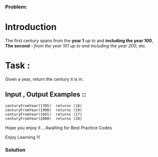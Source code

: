 ### Problem:
<h1 id="introduction">Introduction</h1>
<p>The first century spans from the <strong>year 1</strong> <em>up to</em> and <strong>including the year 100</strong>, <strong>The second</strong> - <em>from the year 101 up to and including the year 200</em>, etc.</p>
<h1 id="task-">Task :</h1>
<p>Given a year, return the century it is in.</p>
<h2 id="input--output-examples-">Input , Output Examples ::</h2>
<pre><code class="language-cpp">centuryFromYear(<span class="hljs-number">1705</span>)  returns (<span class="hljs-number">18</span>)
centuryFromYear(<span class="hljs-number">1900</span>)  returns (<span class="hljs-number">19</span>)
centuryFromYear(<span class="hljs-number">1601</span>)  returns (<span class="hljs-number">17</span>)
centuryFromYear(<span class="hljs-number">2000</span>)  returns (<span class="hljs-number">20</span>)</code></pre>
<pre style="display: none;"><code class="language-racket">(century 1705)  returns 18
(century 1900)  returns 19
(century 1601)  returns 17
(century 2000)  returns 20</code></pre>
<p>Hope you enjoy it .. Awaiting for Best Practice Codes </p>
<p>Enjoy Learning !!!</p>

### Solution